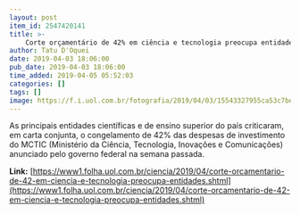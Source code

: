 ```yaml
---
layout: post
item_id: 2547420141
title: >-
    Corte orçamentário de 42% em ciência e tecnologia preocupa entidades
author: Tatu D'Oquei
date: 2019-04-03 18:06:00
pub_date: 2019-04-03 18:06:00
time_added: 2019-04-05 05:52:03
categories: []
tags: []
image: https://f.i.uol.com.br/fotografia/2019/04/03/15543327955ca53c7be1ef8_1554332795_3x2_rt.jpg
---
```


As principais entidades científicas e de ensino superior do país criticaram, em carta conjunta, o congelamento de 42% das despesas de investimento do MCTIC (Ministério da Ciência, Tecnologia, Inovações e Comunicações) anunciado pelo governo federal na semana passada.

**Link:** [https://www1.folha.uol.com.br/ciencia/2019/04/corte-orcamentario-de-42-em-ciencia-e-tecnologia-preocupa-entidades.shtml](https://www1.folha.uol.com.br/ciencia/2019/04/corte-orcamentario-de-42-em-ciencia-e-tecnologia-preocupa-entidades.shtml)

